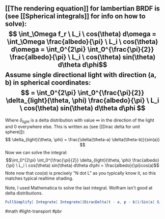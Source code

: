 [[The rendering equation]] for lambertian BRDF is (see [[Spherical integrals]] for info on how to solve):
$$ \int_\Omega f_r \ L_i \ cos(\theta) d\omega = \int_\Omega \frac{albedo}{\pi} \ L_i \ cos(\theta) d\omega = \int_0^{2\pi} \int_0^{\frac{\pi}{2}} \frac{albedo}{\pi} \ L_i \ cos(\theta) sin(\theta) d\theta d\phi$$
Assume single directional light with direction (a, b) in spherical coordinates:
$$ = \int_0^{2\pi} \int_0^{\frac{\pi}{2}} \delta_{light}(\theta, \phi) \frac{albedo}{\pi} \ L_i \ cos(\theta) sin(\theta) d\theta d\phi $$
---
Where $\delta_{light}$ is a delta distribution with value $\infty$ in the direction of the light and $0$ everywhere else. This is written as (see [[Dirac delta for unit sphere]]):
$$ \delta_{light}(\theta, \phi) = \frac{\delta(\theta-a) \delta(\theta-b)}{sin(a)} $$
Now we can solve the integral: 
$$\int_0^{2\pi} \int_0^{\frac{\pi}{2}} \delta_{light}(\theta, \phi) \frac{albedo}{\pi} \ L_i \ cos(\theta) sin(\theta) d\theta d\phi = \frac{albedo}{\pi}cos(a)$$
Note now that $cos(a)$ is precisely "N dot L" as you typically know it, so this matches typical realtime shading.

Note, I used Mathematica to solve the last integral. Wolfram isn't good at delta distributions.
```mathematica
FullSimplify[ Integrate[ Integrate[(DiracDelta[t - a, p - b])/Sin[a] Sin [t], {t, 0, pi/2}], {p, 0, 2 pi}], Assumptions -> {0 < a < pi/2, 0 < b < 2 pi}] = 1
```

#math #light-transport #pbr 